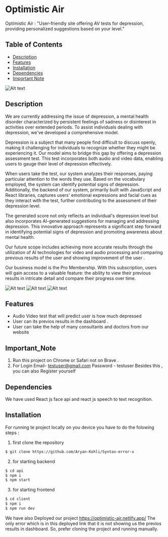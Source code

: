 # Optimistic Air

Optimistic Air : "User-friendly site offering AV tests for depression, providing personalized suggestions based on your level."

## Table of Contents

- [Description](#description)
- [Features](#features)
- [Installation](#installation)
- [Dependencies](#dependencies)
- [Important Note](#Important_Note)
  <!-- ![Alt text](https://drive.google.com/file/d/1KsWmxNYxuOjM-53f-JHSouklAL0RH53f/view?usp=sharing) -->

<img src="https://drive.google.com/file/d/1KsWmxNYxuOjM-53f-JHSouklAL0RH53f/view?usp=sharing" alt="Alt text" title="Optional title" />

## Description

We are currently addressing the issue of depression, a mental health disorder characterized by persistent feelings of sadness or disinterest in activities over extended periods. To assist individuals dealing with depression, we've developed a comprehensive model.

Depression is a subject that many people find difficult to discuss openly, making it challenging for individuals to recognize whether they might be experiencing it. Our model aims to bridge this gap by offering a depression assessment test. This test incorporates both audio and video data, enabling users to gauge their level of depression effectively.

When users take the test, our system analyzes their responses, paying particular attention to the words they use. Based on the vocabulary employed, the system can identify potential signs of depression. Additionally, the backend of our system, primarily built with JavaScript and React libraries, captures users' emotional expressions and facial cues as they interact with the test, further contributing to the assessment of their depression level.

The generated score not only reflects an individual's depression level but also incorporates AI-generated suggestions for managing and addressing depression. This innovative approach represents a significant step forward in identifying potential signs of depression and promoting awareness about mental health.

Our future scope includes achieving more accurate results through the utilization of AI technologies for video and audio processing and comparing previous results of the user and showing improvement of the user .

Our business model is the Pro Membership. With this subscription, users will gain access to a valuable feature: the ability to view their previous results in intricate detail and compare their progress over time.

![Alt text](https://drive.google.com/file/d/1efZoBVMe2ZAQ7G5rZwrKuvcx73AakjNp/view?usp=sharing)
![Alt text](https://drive.google.com/file/d/18lgokiB9LpIPhCOOiIw3ct7CGII_eCc7/view?usp=sharing)
![Alt text](https://drive.google.com/file/d/1q3sgmcNaSQ0Z-6s-SYVIWj23Nlt-MbjL/view?usp=sharing)

## Features

- Audio Video test that will predict user is how much depressed
- User can its previos results in the dashboard .
- User can take the help of many consultants and doctors from our website

## Important_Note

1. Run this project on Chrome or Safari not on Brave .
2. For Login Email- testuser@gmail.com Password - testuser
   Besides this , you can also Register yourself

## Dependencies

We have used React js face api and react js speech to text recognition.

## Installation

For running te project locally on you device you have to do the folowing steps :

1. first clone the repository

```bash
$ git clone https://github.com/Aryan-Kohli/Syntax-error-x
```

2. for starting backend

```bash
$ cd api
$ npm i
$ npm start
```

3. for starting frontend

```bash
$ cd client
$ npm i
$ npm run dev
```

We have also Deployed our project
https://optimistic-air.netlify.app/
The only error which is in this deployed link that it is not showing us the previos results in dashboard.
So, prefer cloning the project and running manually.
